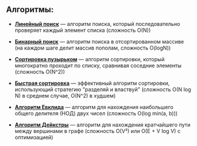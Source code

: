 ## Алгоритмы:
- **[Линейный поиск](linear_search/linear_search.py)** — алгоритм поиска, который последовательно проверяет каждый элемент списка 
(сложность O(N))

- **[Бинарный поиск](binary_search/binary_search.py)** — алгоритм поиска в отсортированном массиве (на каждом шаге 
делит массив пополам, сложность O(logN))

- **[Сортировка пузырьком](bubble_sort/bubble_sort.py)** — алгоритм сортировки, который многократно проходит по списку, 
сравнивая соседние элементы (сложность O(N^2))

- **[Быстрая сортировка](quick_sort/quick_sort.py)** — эффективный алгоритм сортировки, использующий стратегию 
"разделяй и властвуй" (сложность O(N log N) в среднем случае, O(N^2) в худшем)

- **[Алгоритм Евклида](euclidean_algorithm/euclidean_algorithm.py)** — алгоритм для нахождения наибольшего общего 
делителя (НОД) двух чисел (сложность O(log min(a, b)))

- **[Алгоритм Дейкстры](dijkstra_algorithm/dijkstra_algorithm.py)** — алгоритм для нахождения кратчайшего пути между 
вершинами в графе (сложность O(V²) или O(E + V log V) с оптимизацией)
